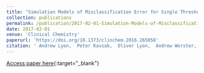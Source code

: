 ```yaml
---
title: "Simulation Models of Misclassification Error for Single Thresholds of High-Sensitivity Cardiac Troponin I Due to Assay Bias and Imprecision"
collection: publications
permalink: /publication/2017-02-01-Simulation-Models-of-Misclassification-Error-for-Single-Thresholds-of-High-Sensitivity-Cardiac-Troponin-I-Due-to-Assay-Bias-and-Imprecision
date: 2017-02-01
venue: 'Clinical Chemistry'
paperurl: 'https://doi.org/10.1373/clinchem.2016.265058'
citation: ' Andrew Lyon,  Peter Kavsak,  Oliver Lyon,  Andrew Worster,  Martha Lyon, &quot;Simulation Models of Misclassification Error for Single Thresholds of High-Sensitivity Cardiac Troponin I Due to Assay Bias and Imprecision.&quot; Clinical Chemistry, 2017.'
---
```

[Access paper here](https://doi.org/10.1373/clinchem.2016.265058){:target="_blank"}
